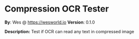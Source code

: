 # Compression OCR Tester
**By**: Wes @ https://wesworld.io
**Version**: 0.1.0

**Description:**
Test if OCR can read any text in compressed image
